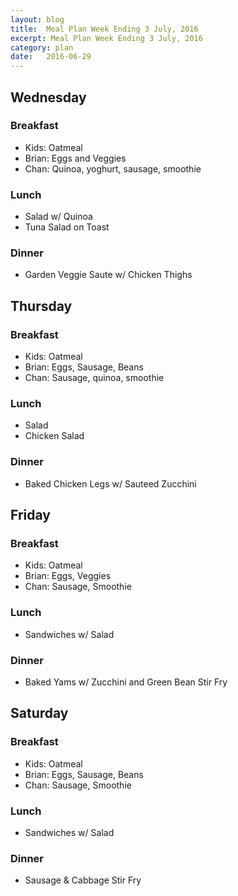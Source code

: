 ```yaml
---
layout: blog
title:  Meal Plan Week Ending 3 July, 2016
excerpt: Meal Plan Week Ending 3 July, 2016
category: plan
date:   2016-06-29
---
```

## Wednesday
### Breakfast
* Kids: Oatmeal  
* Brian: Eggs and Veggies  
* Chan: Quinoa, yoghurt, sausage, smoothie  
  
### Lunch
* Salad w/ Quinoa  
* Tuna Salad on Toast  
  
### Dinner
* Garden Veggie Saute w/ Chicken Thighs  

## Thursday
### Breakfast
* Kids: Oatmeal  
* Brian: Eggs, Sausage, Beans  
* Chan: Sausage, quinoa, smoothie  
  
### Lunch
* Salad  
* Chicken Salad  
  
### Dinner
* Baked Chicken Legs w/ Sauteed Zucchini  

## Friday
### Breakfast
* Kids: Oatmeal  
* Brian: Eggs, Veggies  
* Chan: Sausage, Smoothie  
  
### Lunch
* Sandwiches w/ Salad  
  
### Dinner
* Baked Yams w/ Zucchini and Green Bean Stir Fry  

## Saturday
### Breakfast
* Kids: Oatmeal  
* Brian: Eggs, Sausage, Beans  
* Chan: Sausage, Smoothie  
  
### Lunch
* Sandwiches w/ Salad  
  
### Dinner
* Sausage & Cabbage Stir Fry  
